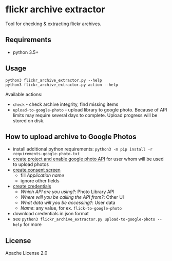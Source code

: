 # flickr archive extractor

Tool for checking & extracting flickr archives.


## Requirements

* python 3.5+

## Usage

```
python3 flickr_archive_extractor.py --help
python3 flickr_archive_extractor.py action --help
```

Available actions:

* `check` - check archive integrity, find missing items
* `upload-to-google-photo` - upload library to google photo. 
   Because of API limits may require several days to complete. Upload progress will be stored on disk.

## How to upload archive to Google Photos

* install additional python requirements: `python3 -m pip install -r requirements-google-photo.txt`
* [create project and enable google photo API](https://console.developers.google.com/projectselector2/apis/api/photoslibrary.googleapis.com/overview)
  for user whom will be used to upload photos
* [create consent screen](https://console.developers.google.com/apis/credentials/consent)
  * fill _Application name_
  * ignore other fields
* [create credentials](https://console.developers.google.com/apis/credentials/wizard)
  * _Which API are you using?_: Photo Library API
  * _Where will you be calling the API from?_: Other UI
  * _What data will you be accessing?_: User data
  * _Name_: any value, for ex. `flick-to-google-photo`
* download credentials in json format
* see `python3 flickr_archive_extractor.py upload-to-google-photo --help` for more

## License

Apache License 2.0
